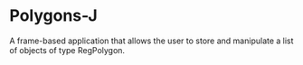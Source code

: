 # Polygons-J
A frame-based application that allows the user to store and manipulate a list of objects of type RegPolygon.
